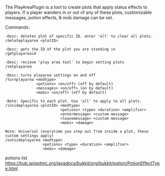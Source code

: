 
The PlayAreaPlugin is a tool to create plots that apply status effects to players.
If a player wanders in or out of any of these plots, customizable messages, potion effects, & mob damage can be set.

Commands:
```
-Desc: deletes plot of specific ID. enter 'all' to clear all plots.
/deleteplayarea <plotID> 

-Desc: gets the ID of the plot you are standing in
/getplayareaid

-Desc: recieve 'play area tool' to begin setting plots
/setplayarea 

-Desc: turns playarea settings on and off
/turnplayarea <modtype> 
              <potions> <on/off> (off by default)
              <messages> <on/off> (on by default)
              <mobs> <on/off> (off by default)

-Note: Specific to each plot. Use 'all' to apply to all plots.
/insideplayarea <plotID> <modtype>
                         <potions> <type> <duration> <amplifier>
                         <entermessage> <custom message>
                         <leavemessage> <custom message>
                         <mobs> <damage> 
                         
Note: Universal (everytime you step out from inside a plot, these custom settings apply)                         
/outsideplayarea <modtype>
                 <potions> <type> <duration> <amplifier>
                 <mobs> <damage>
```

potions list
https://hub.spigotmc.org/javadocs/bukkit/org/bukkit/potion/PotionEffectType.html
